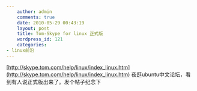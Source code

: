 ```yaml
---
    author: admin
    comments: true
    date: 2010-05-29 00:43:19
    layout: post
    title: Tom-Skype for linux 正式版
    wordpress_id: 121
    categories:
- linux前沿
---
```


[http://skype.tom.com/help/linux/index_linux.htm](http://skype.tom.com/help/linux/index_linux.htm) 夜逛ubuntu中文论坛，看到有人说正式版出来了。发个帖子纪念下


